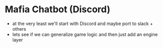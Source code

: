# Mafia Chatbot (Discord)
* at the very least we'll start with Discord and maybe port to slack + others
* lets see if we can generalize game logic and then just add an engine layer
